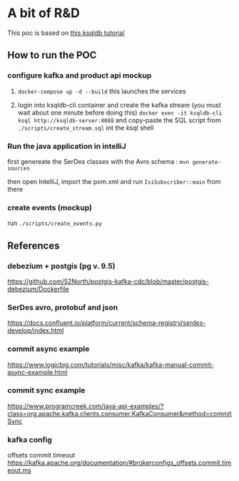 # A bit of R&D

This poc is based on [this ksqldb tutorial](https://docs.ksqldb.io/en/latest/tutorials/event-driven-microservice/)

## How to run the POC

### configure kafka and product api mockup

1) `docker-compose up -d --build` this launches the services

2) login into ksqldb-cli container and create the kafka stream (you must wait about one minute before doing this)
`docker exec -it ksqldb-cli ksql http://ksqldb-server:8088`
and copy-paste the SQL script from `./scripts/create_stream.sql` int the ksql shell

### Run the java application in intelliJ

first genereate the SerDes classes with the Avro schema : `mvn generate-sources`

then open IntelliJ, import the pom.xml and run `IsiSubscriber::main` from there

### create events (mockup)
run `./scripts/create_events.py`

## References

### debezium + postgis (pg v. 9.5)

https://github.com/52North/postgis-kafka-cdc/blob/master/postgis-debezium/Dockerfile

### SerDes avro, protobuf and json

https://docs.confluent.io/platform/current/schema-registry/serdes-develop/index.html

### commit async example

https://www.logicbig.com/tutorials/misc/kafka/kafka-manual-commit-async-example.html

### commit sync example

https://www.programcreek.com/java-api-examples/?class=org.apache.kafka.clients.consumer.KafkaConsumer&method=commitSync

### kafka config

offsets commit timeout
https://kafka.apache.org/documentation/#brokerconfigs_offsets.commit.timeout.ms
